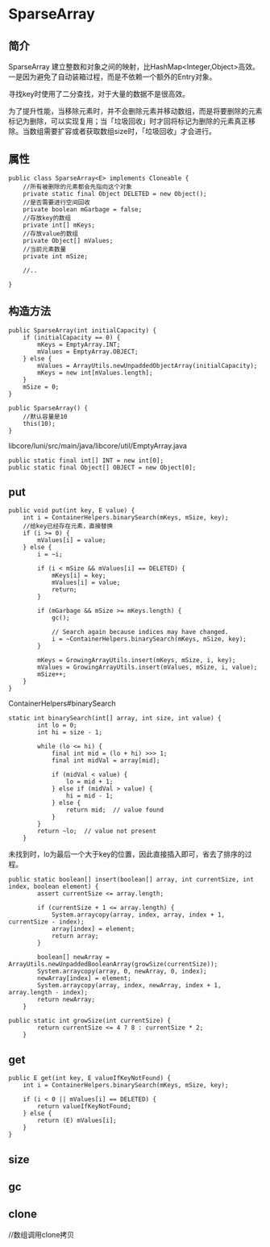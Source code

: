 # SparseArray

## 简介

SparseArray 建立整数和对象之间的映射，比HashMap&lt;Integer,Object&gt;高效。一是因为避免了自动装箱过程，而是不依赖一个额外的Entry对象。

寻找key时使用了二分查找，对于大量的数据不是很高效。

为了提升性能，当移除元素时，并不会删除元素并移动数组，而是将要删除的元素标记为删除，可以实现复用；当「垃圾回收」时才回将标记为删除的元素真正移除。当数组需要扩容或者获取数组size时，「垃圾回收」才会进行。

## 属性

```text
public class SparseArray<E> implements Cloneable {
    //所有被删除的元素都会先指向这个对象
    private static final Object DELETED = new Object();
    //是否需要进行空间回收
    private boolean mGarbage = false;
    //存放key的数组
    private int[] mKeys;
    //存放value的数组
    private Object[] mValues;
    //当前元素数量
    private int mSize;
    
    //..
    
}
```

## 构造方法

```text
public SparseArray(int initialCapacity) {
    if (initialCapacity == 0) {
        mKeys = EmptyArray.INT;
        mValues = EmptyArray.OBJECT;
    } else {
        mValues = ArrayUtils.newUnpaddedObjectArray(initialCapacity);
        mKeys = new int[mValues.length];
    }
    mSize = 0;
}

public SparseArray() {
    //默认容量是10
    this(10);
}
```



libcore/luni/src/main/java/libcore/util/EmptyArray.java

```text
public static final int[] INT = new int[0];
public static final Object[] OBJECT = new Object[0];
```

## put

```text
public void put(int key, E value) {
    int i = ContainerHelpers.binarySearch(mKeys, mSize, key);
    //给key已经存在元素，直接替换
    if (i >= 0) {
        mValues[i] = value;
    } else {
        i = ~i;

        if (i < mSize && mValues[i] == DELETED) {
            mKeys[i] = key;
            mValues[i] = value;
            return;
        }

        if (mGarbage && mSize >= mKeys.length) {
            gc();

            // Search again because indices may have changed.
            i = ~ContainerHelpers.binarySearch(mKeys, mSize, key);
        }

        mKeys = GrowingArrayUtils.insert(mKeys, mSize, i, key);
        mValues = GrowingArrayUtils.insert(mValues, mSize, i, value);
        mSize++;
    }
}
```

ContainerHelpers\#binarySearch

```text
static int binarySearch(int[] array, int size, int value) {
        int lo = 0;
        int hi = size - 1;

        while (lo <= hi) {
            final int mid = (lo + hi) >>> 1;
            final int midVal = array[mid];

            if (midVal < value) {
                lo = mid + 1;
            } else if (midVal > value) {
                hi = mid - 1;
            } else {
                return mid;  // value found
            }
        }
        return ~lo;  // value not present
    }
```

未找到时，lo为最后一个大于key的位置，因此直接插入即可，省去了排序的过程。



```text
public static boolean[] insert(boolean[] array, int currentSize, int index, boolean element) {
        assert currentSize <= array.length;

        if (currentSize + 1 <= array.length) {
            System.arraycopy(array, index, array, index + 1, currentSize - index);
            array[index] = element;
            return array;
        }

        boolean[] newArray = ArrayUtils.newUnpaddedBooleanArray(growSize(currentSize));
        System.arraycopy(array, 0, newArray, 0, index);
        newArray[index] = element;
        System.arraycopy(array, index, newArray, index + 1, array.length - index);
        return newArray;
    }
```



```text
public static int growSize(int currentSize) {
        return currentSize <= 4 ? 8 : currentSize * 2;
    }
```

## get

```text
public E get(int key, E valueIfKeyNotFound) {
    int i = ContainerHelpers.binarySearch(mKeys, mSize, key);

    if (i < 0 || mValues[i] == DELETED) {
        return valueIfKeyNotFound;
    } else {
        return (E) mValues[i];
    }
}
```





## size

## gc

## clone

//数组调用clone拷贝

